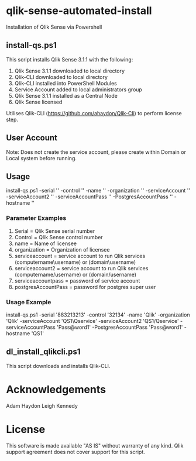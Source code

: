 # qlik-sense-automated-install
Installation of Qlik Sense via Powershell

## install-qs.ps1
This script installs Qlik Sense 3.1.1 with the following:

1. Qlik Sense 3.1.1 downloaded to local directory
2. Qlik-CLI downloaded to local directory
3. Qlik-CLI installed into PowerShell Modules
4. Service Account added to local administrators group
5. Qlik Sense 3.1.1 installed as a Central Node
6. Qlik Sense licensed

Utilises Qlik-CLI (https://github.com/ahaydon/Qlik-Cli) to perform license step.

## User Account
Note: Does not create the service account, please create within Domain or Local system before running.

## Usage
install-qs.ps1 -serial '' -control '' -name '' -organization '' -serviceAccount '' -serviceAccount2 '' -serviceAccountPass '' -PostgresAccountPass '' -hostname ''

### Parameter Examples
1. Serial = Qlik Sense serial number
2. Control = Qlik Sense control number
3. name = Name of licensee
4. organization = Organization of licensee
5. serviceaccount = service account to run Qlik services (computername\username) or (domain\username)
6. serviceaccount2 = service account to run Qlik services (computername/username) or (domain/username)
7. serviceaccountpass = password of service account
8. postgresAccountPass = password for postgres super user

### Usage Example
install-qs.ps1 -serial '883213213' -control '32134' -name 'Qlik' -organization 'Qlik' -serviceAccount 'QS1\Qservice' -serviceAccount2 'QS1/Qservice' -serviceAccountPass 'Pass@word1' -PostgresAccountPass 'Pass@word1' -hostname 'QS1'

## dl_install_qlikcli.ps1
This script downloads and installs Qlik-CLI.

# Acknowledgements
Adam Haydon
Leigh Kennedy

# License

This software is made available "AS IS" without warranty of any kind. Qlik support agreement does not cover support for this script.
